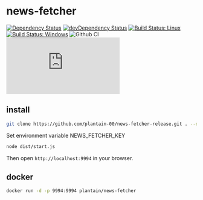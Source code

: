 # news-fetcher

[![Dependency Status](https://david-dm.org/plantain-00/news-fetcher.svg)](https://david-dm.org/plantain-00/news-fetcher)
[![devDependency Status](https://david-dm.org/plantain-00/news-fetcher/dev-status.svg)](https://david-dm.org/plantain-00/news-fetcher#info=devDependencies)
[![Build Status: Linux](https://travis-ci.org/plantain-00/news-fetcher.svg?branch=master)](https://travis-ci.org/plantain-00/news-fetcher)
[![Build Status: Windows](https://ci.appveyor.com/api/projects/status/github/plantain-00/news-fetcher?branch=master&svg=true)](https://ci.appveyor.com/project/plantain-00/news-fetcher/branch/master)
![Github CI](https://github.com/plantain-00/news-fetcher/workflows/Github%20CI/badge.svg)
[![type-coverage](https://img.shields.io/badge/dynamic/json.svg?label=type-coverage&prefix=%E2%89%A5&suffix=%&query=$.typeCoverage.atLeast&uri=https%3A%2F%2Fraw.githubusercontent.com%2Fplantain-00%2Fnews-fetcher%2Fmaster%2Fpackage.json)](https://github.com/plantain-00/news-fetcher)

## install

```bash
git clone https://github.com/plantain-00/news-fetcher-release.git . --depth=1 && npm i --production
```

Set environment variable NEWS_FETCHER_KEY

```bash
node dist/start.js
```

Then open `http://localhost:9994` in your browser.

## docker

```bash
docker run -d -p 9994:9994 plantain/news-fetcher
```
